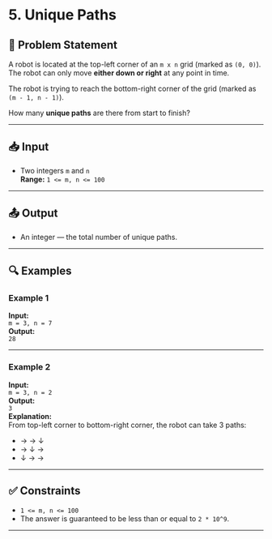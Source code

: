 # 5. Unique Paths

## 📝 Problem Statement

A robot is located at the top-left corner of an `m x n` grid (marked as `(0, 0)`). The robot can only move **either down or right** at any point in time.

The robot is trying to reach the bottom-right corner of the grid (marked as `(m - 1, n - 1)`).

How many **unique paths** are there from start to finish?

---

## 📥 Input

-   Two integers `m` and `n`  
    **Range:** `1 <= m, n <= 100`

---

## 📤 Output

-   An integer — the total number of unique paths.

---

## 🔍 Examples

### Example 1

**Input:**  
`m = 3, n = 7`  
**Output:**  
`28`

---

### Example 2

**Input:**  
`m = 3, n = 2`  
**Output:**  
`3`  
**Explanation:**  
From top-left corner to bottom-right corner, the robot can take 3 paths:

-   → → ↓
-   → ↓ →
-   ↓ → →

---

## ✅ Constraints

-   `1 <= m, n <= 100`
-   The answer is guaranteed to be less than or equal to `2 * 10^9`.

---
